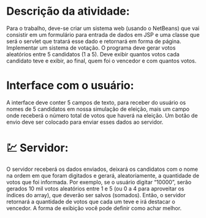 # Descrição da atividade:
Para o trabalho, deve-se criar um sistema web (usando o NetBeans) que vai consistir em um
formulário para entrada de dados em JSP e uma classe que será o servlet que tratará esse dado e
retornará em forma de página.
Implementar um sistema de votação. O programa deve gerar votos aleatórios entre 5
candidatos (1 a 5). Deve exibir quantos votos cada candidato teve e exibir, ao final, quem
foi o vencedor e com quantos votos.

# Interface com o usuário:
A interface deve conter 5 campos de texto, para receber do usuário os nomes de 5 candidatos em nossa
simulação de eleição, mais um campo onde receberá o número total de votos que haverá na eleição.
Um botão de envio deve ser colocado para enviar esses dados ao servidor.

# 💹 Servidor:
O servidor receberá os dados enviados, deixará os candidatos com o nome na ordem em que foram
digitados e gerará, aleatoriamente, a quantidade de votos que foi informada. Por exemplo, se o usuário
digitar “10000”, serão gerados 10 mil votos aleatórios entre 1 e 5 (ou 0 a 4 para aproveitar os índices do
array), que deverão ser salvos (somados).
Então, o servidor retornará a quantidade de votos que cada um teve e irá destacar o vencedor. A forma de
exibição você pode definir como achar melhor.
